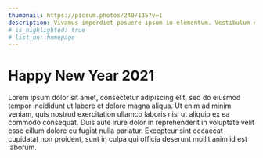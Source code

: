 ```yaml
---
thumbnail: https://picsum.photos/240/135?v=1
description: Vivamus imperdiet posuere ipsum in elementum. Vestibulum elementum tempor proin.
# is_highlighted: true
# list_on: homepage
---
```


# Happy New Year 2021

Lorem ipsum dolor sit amet, consectetur adipiscing elit, sed do eiusmod tempor incididunt ut labore et dolore magna aliqua. Ut enim ad minim veniam, quis nostrud exercitation ullamco laboris nisi ut aliquip ex ea commodo consequat. Duis aute irure dolor in reprehenderit in voluptate velit esse cillum dolore eu fugiat nulla pariatur. Excepteur sint occaecat cupidatat non proident, sunt in culpa qui officia deserunt mollit anim id est laborum.